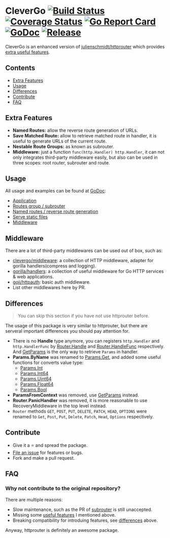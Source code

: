 # CleverGo [![Build Status](https://travis-ci.org/clevergo/clevergo.svg?branch=master)](https://travis-ci.org/clevergo/clevergo) [![Coverage Status](https://coveralls.io/repos/github/clevergo/clevergo/badge.svg?branch=master)](https://coveralls.io/github/clevergo/clevergo?branch=master) [![Go Report Card](https://goreportcard.com/badge/github.com/clevergo/clevergo)](https://goreportcard.com/report/github.com/clevergo/clevergo) [![GoDoc](https://img.shields.io/badge/godoc-reference-blue)](https://pkg.go.dev/github.com/clevergo/clevergo) [![Release](https://img.shields.io/github/release/clevergo/clevergo.svg?style=flat-square)](https://github.com/clevergo/clevergo/releases)

CleverGo is an enhanced version of [julienschmidt/httprouter](https://github.com/julienschmidt/httprouter) which provides 
[extra useful features](#extra-features).

## Contents

- [Extra Features](#extra-features)
- [Usage](#usage)
- [Differences](#difference)
- [Contribute](#contribute)
- [FAQ](#faq)

## Extra Features

- **Named Routes:** allow the reverse route generation of URLs.
- **Save Matched Route:** allow to retrieve matched route in handler, it is useful to generate URLs of the current route.
- **Nestable Route Groups:** as known as subrouter.
- **Middleware:** just a function `func(http.Handler) http.Handler`, it can not only integrates third-party middleware
    easily, but also can be used in three scopes: root router, subrouter and route.

## Usage

All usage and examples can be found at [GoDoc](https://pkg.go.dev/github.com/clevergo/clevergo):

- [Application](https://pkg.go.dev/github.com/clevergo/clevergo#example-Application)
- [Routes group / subrouter](https://pkg.go.dev/github.com/clevergo/clevergo#example-RouteGroup)
- [Named routes / reverse route generation](https://pkg.go.dev/github.com/clevergo/clevergo#example-Router.URL)
- [Serve static files](https://pkg.go.dev/github.com/clevergo/clevergo#example-Router.ServeFiles)
- [Middleware](#middleware)

## Middleware

There are a lot of third-party middlewares can be used out of box, such as:

- [clevergo/middleware](https://github.com/clevergo/middleware): a collection of HTTP middleware, adapter for gorilla handlers(compress and logging).
- [gorilla/handlers](https://github.com/gorilla/handlers): a collection of useful middleware for Go HTTP services & web applications.
- [goji/httpauth](https://github.com/goji/httpauth): basic auth middleware.
- List other middlewares here by PR.

## Differences

> You can skip this section if you have not use httprouter before.

The usage of this package is very similar to httprouter, but there are serveral important differences you should pay attention for.

- There is no **Handle** type anymore, you can registers `http.Handler` and `http.HandlerFunc` by 
    [Router.Handle](https://pkg.go.dev/github.com/clevergo/clevergo#Router.Handle) and 
    [Router.HandleFunc](https://pkg.go.dev/github.com/clevergo/clevergo#Router.HandleFunc) respectively. And [GetParams](https://pkg.go.dev/github.com/clevergo/clevergo#GetParams) is the only way to retrieve
    `Params` in handler.
- **Params.ByName** was renamed to [Params.Get](https://pkg.go.dev/github.com/clevergo/clevergo#Params.Get), and added some useful functions for converts value type:
    - [Params.Int](https://pkg.go.dev/github.com/clevergo/clevergo#Params.Int)
    - [Params.Int64](https://pkg.go.dev/github.com/clevergo/clevergo#Params.Int64)
    - [Params.Uint64](https://pkg.go.dev/github.com/clevergo/clevergo#Params.Uint64)
    - [Params.Float64](https://pkg.go.dev/github.com/clevergo/clevergo#Params.Float64)
    - [Params.Bool](https://pkg.go.dev/github.com/clevergo/clevergo#Params.Bool)
- **ParamsFromContext** was removed, use [GetParams](https://pkg.go.dev/github.com/clevergo/clevergo#GetParams) instead.
- **Router.PanicHandler** was removed, it is more reasonable to use RecoveryMiddleware in the top level instead.
- `Router` methods `GET`, `POST`, `PUT`, `DELETE`, `PATCH`, `HEAD`, `OPTIONS` were renamed to `Get`, `Post`,
    `Put`, `Delete`, `Patch`, `Head`, `Options` respectively.

## Contribute

- Give it a :star: and spread the package.
- [File an issue](https://github.com/clevergo/clevergo/issues/new) for features or bugs.
- Fork and make a pull request.

## FAQ

### Why not contribute to the original repository?

There are multiple reasons:

- Slow maintenance, such as the PR of [subrouter](https://github.com/julienschmidt/httprouter/pull/89) is still unaccepted.
- Missing some [useful features](#extra-features) I mentioned above.
- Breaking compatibility for introduing features, see [differences](#differences) above.

Anyway, httprouter is definitely an awesome package.
